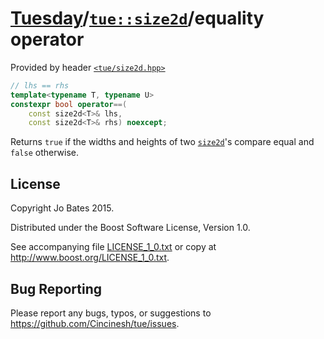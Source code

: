 [Tuesday](../../../README.md)/[`tue::size2d`](../../headers/size2d.md)/equality operator
========================================================================================
Provided by header [`<tue/size2d.hpp>`](../../headers/size2d.md)

```c++
// lhs == rhs
template<typename T, typename U>
constexpr bool operator==(
    const size2d<T>& lhs,
    const size2d<T>& rhs) noexcept;
```

Returns `true` if the widths and heights of two
[`size2d`](../../headers/size2d.md)'s compare equal and `false` otherwise.

License
-------
Copyright Jo Bates 2015.

Distributed under the Boost Software License, Version 1.0.

See accompanying file [LICENSE_1_0.txt](../../../LICENSE_1_0.txt) or copy at
http://www.boost.org/LICENSE_1_0.txt.

Bug Reporting
-------------
Please report any bugs, typos, or suggestions to
https://github.com/Cincinesh/tue/issues.
